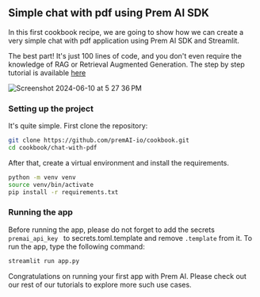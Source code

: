 ## Simple chat with pdf using Prem AI SDK 

In this first cookbook recipe, we are going to show how we can create 
a very simple chat with pdf application using Prem AI SDK and Streamlit. 

The best part! It's just 100 lines of code, and you don't even require the knowledge of RAG or Retrieval Augmented Generation. The step by step tutorial is available [here](https://docs.premai.io)

![Screenshot 2024-06-10 at 5 27 36 PM](https://github.com/premAI-io/cookbook/assets/58508471/e9b0ad70-5079-4179-bd69-d9660d6b6139)

### Setting up the project 

It's quite simple. First clone the repository:

```bash
git clone https://github.com/premAI-io/cookbook.git
cd cookbook/chat-with-pdf
```

After that, create a virtual environment and install the requirements.

```bash
python -m venv venv
source venv/bin/activate
pip install -r requirements.txt
```

### Running the app

Before running the app, please do not forget to add the secrets `premai_api_key ` to secrets.toml.template and remove `.template` from it. To run the app, type the following command:

```bash
streamlit run app.py
```

Congratulations on running your first app with Prem AI. Please check out our rest of our tutorials to explore more such use cases. 
